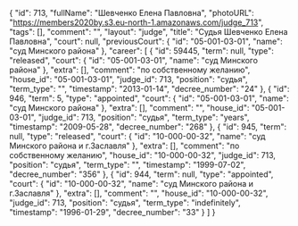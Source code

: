 {
    "id": 713,
    "fullName": "Шевченко Елена Павловна",
    "photoURL": "https://members2020by.s3.eu-north-1.amazonaws.com/judge_713",
    "tags": [],
    "comment": "",
    "layout": "judge",
    "title": "Судья Шевченко Елена Павловна",
    "court": null,
    "previousCourt": {
        "id": "05-001-03-01",
        "name": "суд Минского района"
    },
    "career": [
        {
            "id": 59445,
            "term": null,
            "type": "released",
            "court": {
                "id": "05-001-03-01",
                "name": "суд Минского района"
            },
            "extra": [],
            "comment": "по собственному желанию",
            "house_id": "05-001-03-01",
            "judge_id": 713,
            "position": "судья",
            "term_type": "",
            "timestamp": "2013-01-14",
            "decree_number": "24"
        },
        {
            "id": 946,
            "term": 5,
            "type": "appointed",
            "court": {
                "id": "05-001-03-01",
                "name": "суд Минского района"
            },
            "extra": [],
            "comment": "",
            "house_id": "05-001-03-01",
            "judge_id": 713,
            "position": "судья",
            "term_type": "years",
            "timestamp": "2009-05-28",
            "decree_number": "268"
        },
        {
            "id": 945,
            "term": null,
            "type": "released",
            "court": {
                "id": "10-000-00-32",
                "name": "суд Минского района и г.Заславля"
            },
            "extra": [],
            "comment": "по собственному желанию",
            "house_id": "10-000-00-32",
            "judge_id": 713,
            "position": "судья",
            "term_type": "",
            "timestamp": "1999-07-02",
            "decree_number": "356"
        },
        {
            "id": 944,
            "term": null,
            "type": "appointed",
            "court": {
                "id": "10-000-00-32",
                "name": "суд Минского района и г.Заславля"
            },
            "extra": [],
            "comment": "",
            "house_id": "10-000-00-32",
            "judge_id": 713,
            "position": "судья",
            "term_type": "indefinitely",
            "timestamp": "1996-01-29",
            "decree_number": "33"
        }
    ]
}